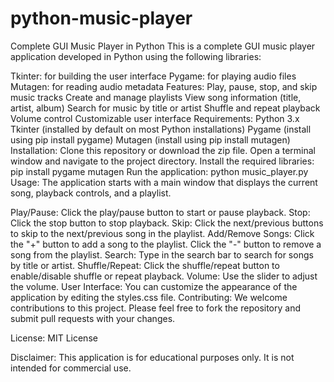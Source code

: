 # python-music-player

Complete GUI Music Player in Python
This is a complete GUI music player application developed in Python using the following libraries:

Tkinter: for building the user interface
Pygame: for playing audio files
Mutagen: for reading audio metadata
Features:
Play, pause, stop, and skip music tracks
Create and manage playlists
View song information (title, artist, album)
Search for music by title or artist
Shuffle and repeat playback
Volume control
Customizable user interface
Requirements:
Python 3.x
Tkinter (installed by default on most Python installations)
Pygame (install using pip install pygame)
Mutagen (install using pip install mutagen)
Installation:
Clone this repository or download the zip file.
Open a terminal window and navigate to the project directory.
Install the required libraries:
pip install pygame mutagen
Run the application:
python music_player.py
Usage:
The application starts with a main window that displays the current song, playback controls, and a playlist.

Play/Pause: Click the play/pause button to start or pause playback.
Stop: Click the stop button to stop playback.
Skip: Click the next/previous buttons to skip to the next/previous song in the playlist.
Add/Remove Songs: Click the "+" button to add a song to the playlist. Click the "-" button to remove a song from the playlist.
Search: Type in the search bar to search for songs by title or artist.
Shuffle/Repeat: Click the shuffle/repeat button to enable/disable shuffle or repeat playback.
Volume: Use the slider to adjust the volume.
User Interface: You can customize the appearance of the application by editing the styles.css file.
Contributing:
We welcome contributions to this project. Please feel free to fork the repository and submit pull requests with your changes.

License:
MIT License

Disclaimer:
This application is for educational purposes only. It is not intended for commercial use.
